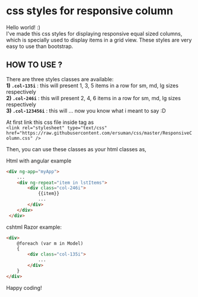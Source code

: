 # css styles for responsive column
Hello world! :)  
I've made this css styles for displaying responsive equal sized columns, which is specially used to display items in a grid view.
These styles are very easy to use than bootstrap.

HOW TO USE ?
---
There are three styles classes are available:  
**1) `.col-135i`** : this will present 1, 3, 5 items in a row for sm, md, lg sizes respectively  
**2) `.col-246i`** : this will present 2, 4, 6 items in a row for sm, md, lg sizes respectively  
**3) `.col-123456i`** : this will ... now you know what i meant to say :D  

At first link this css file inside <head> tag as  
`<link rel="stylesheet" type="text/css" href="https://raw.githubusercontent.com/ersuman/css/master/ResponsiveColumn.css" />`

Then, you can use these classes as your html classes as,

Html with angular example
``` html
<div ng-app="myApp">
    ...
    <div ng-repeat="item in lstItems">
        <div class="col-246i">
            {{item}}
            ...
        </div>
    </div>
 </div>
```

cshtml Razor example:
``` html
<div>
    @foreach (var m in Model)
    {
        <div class="col-135i">
            ...
        </div>
    }
</div>
```
Happy coding!
